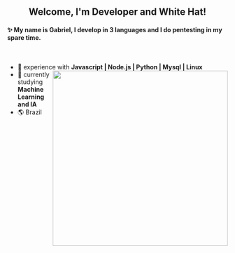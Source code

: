 <h2 align="center">
 <abc>
  <br>Welcome, I'm Developer and White Hat! <br>
</h2> 

<h4>✨ My name is Gabriel, I develop in 3 languages ​​and I do pentesting in my spare time.</h4>
<br>


- 🍃 experience with  **Javascript | Node.js | Python | Mysql | Linux** <img align="right" src="https://user-images.githubusercontent.com/92191800/192166617-23f15011-f63a-4078-9115-043d9d5d5c24.png" width="400px">
- 🎲 currently studying  **Machine Learning and IA**
- 🌎 Brazil
